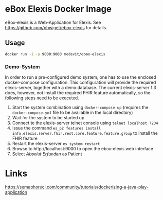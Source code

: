 # eBox Elexis Docker Image

eBox-elexis is a Web-Application for Elexis. See https://github.com/phwiget/ebox-elexis for details.

## Usage

```bash
docker run -i -p 9000:9000 medevit/ebox-elexis
``` 

### Demo-System

In order to run a pre-configured demo system, one has to use the enclosed docker-compose configuration.
This configuration will provide the required elexis-server, together with a demo database. 
The current elexis-server 1.3 does, however, not install the required FHIR feature automatically, so
the following steps need to be executed.

1. Start the system combination using `docker-compose up` (requires the `docker-compose.yml` file to be available in the local directory)
2. Wait for the system to be started up
3. Connect to the elexis-server telnet console using `telnet localhost 7234`
4. Issue the command `es_p2 features install info.elexis.server.fhir.rest.core.feature.feature.group` to install the FHIR feature
5. Restart the elexis-server `es system restart`
6. Browse to http://localhost:9000 to open the ebox-elexis web interface
7. Select *Absolut Erfunden* as Patient


# Links

https://semaphoreci.com/community/tutorials/dockerizing-a-java-play-application
